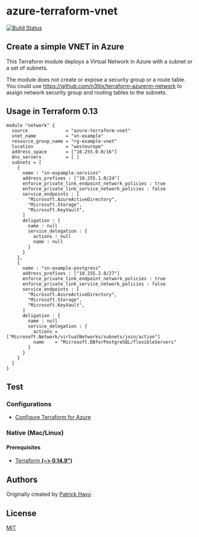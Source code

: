 # azure-terraform-vnet

[![Build Status](https://travis-ci.org/Azure/terraform-azurerm-network.svg?branch=master)](https://travis-ci.org/Azure/terraform-azurerm-network)

## Create a simple VNET in Azure

This Terraform module deploys a Virtual Network in Azure with a subnet or a set of subnets.

The module does not create or expose a security group or a route table.
You could use https://github.com/n3tlix/terraform-azurerm-network to assign network security group and routing tables to the subnets.

## Usage in Terraform 0.13
```hcl
module "network" {
  source              = "azure-terraform-vnet"
  vnet_name           = "vn-example"
  resource_group_name = "rg-example-vnet"
  location            = "westeurope"
  address_space       = ["10.255.0.0/16"]
  dns_servers         = [ ]
  subnets = [
    {
      name : "sn-expample-services"
      address_prefixes : ["10.255.1.0/24"]
      enforce_private_link_endpoint_network_policies : true
      enforce_private_link_service_network_policies : false
      service_endpoints : [
        "Microsoft.AzureActiveDirectory",
        "Microsoft.Storage",
        "Microsoft.KeyVault",
      ]
      deligation : {
        name : null
        service_delegation : {
          actions : null
          name : null
        }
      }
    },
    {
      name : "sn-example-postgress"
      address_prefixes : ["10.255.2.0/27"]
      enforce_private_link_endpoint_network_policies : true
      enforce_private_link_service_network_policies : false
      service_endpoints : [
        "Microsoft.AzureActiveDirectory",
        "Microsoft.Storage",
        "Microsoft.KeyVault",
      ]
      deligation : {
        name : null
        service_delegation : {
          actions = ["Microsoft.Network/virtualNetworks/subnets/join/action"]
          name    = "Microsoft.DBforPostgreSQL/flexibleServers"
        }
      }
    }
  ]
}
```

## Test

### Configurations

- [Configure Terraform for Azure](https://docs.microsoft.com/en-us/azure/virtual-machines/linux/terraform-install-configure)

### Native (Mac/Linux)

#### Prerequisites

- [Terraform **(~> 0.14.9")**](https://www.terraform.io/downloads.html)

## Authors

Originally created by [Patrick Hayo](http://github.com/adminph-de)

## License

[MIT](LICENSE)